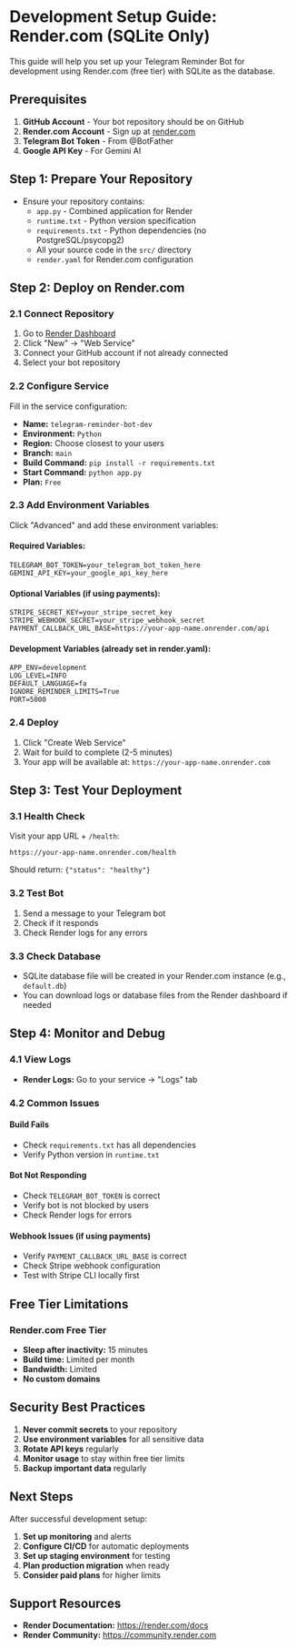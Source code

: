 # Development Setup Guide: Render.com (SQLite Only)

This guide will help you set up your Telegram Reminder Bot for development using Render.com (free tier) with SQLite as the database.

## Prerequisites

1. **GitHub Account** - Your bot repository should be on GitHub
2. **Render.com Account** - Sign up at [render.com](https://render.com)
3. **Telegram Bot Token** - From @BotFather
4. **Google API Key** - For Gemini AI

## Step 1: Prepare Your Repository

- Ensure your repository contains:
  - `app.py` - Combined application for Render
  - `runtime.txt` - Python version specification
  - `requirements.txt` - Python dependencies (no PostgreSQL/psycopg2)
  - All your source code in the `src/` directory
  - `render.yaml` for Render.com configuration

## Step 2: Deploy on Render.com

### 2.1 Connect Repository

1. Go to [Render Dashboard](https://dashboard.render.com)
2. Click "New" → "Web Service"
3. Connect your GitHub account if not already connected
4. Select your bot repository

### 2.2 Configure Service

Fill in the service configuration:

- **Name:** `telegram-reminder-bot-dev`
- **Environment:** `Python`
- **Region:** Choose closest to your users
- **Branch:** `main`
- **Build Command:** `pip install -r requirements.txt`
- **Start Command:** `python app.py`
- **Plan:** `Free`

### 2.3 Add Environment Variables

Click "Advanced" and add these environment variables:

#### Required Variables:
```
TELEGRAM_BOT_TOKEN=your_telegram_bot_token_here
GEMINI_API_KEY=your_google_api_key_here
```

#### Optional Variables (if using payments):
```
STRIPE_SECRET_KEY=your_stripe_secret_key
STRIPE_WEBHOOK_SECRET=your_stripe_webhook_secret
PAYMENT_CALLBACK_URL_BASE=https://your-app-name.onrender.com/api
```

#### Development Variables (already set in render.yaml):
```
APP_ENV=development
LOG_LEVEL=INFO
DEFAULT_LANGUAGE=fa
IGNORE_REMINDER_LIMITS=True
PORT=5000
```

### 2.4 Deploy

1. Click "Create Web Service"
2. Wait for build to complete (2-5 minutes)
3. Your app will be available at: `https://your-app-name.onrender.com`

## Step 3: Test Your Deployment

### 3.1 Health Check

Visit your app URL + `/health`:
```
https://your-app-name.onrender.com/health
```

Should return: `{"status": "healthy"}`

### 3.2 Test Bot

1. Send a message to your Telegram bot
2. Check if it responds
3. Check Render logs for any errors

### 3.3 Check Database

- SQLite database file will be created in your Render.com instance (e.g., `default.db`)
- You can download logs or database files from the Render dashboard if needed

## Step 4: Monitor and Debug

### 4.1 View Logs

- **Render Logs:** Go to your service → "Logs" tab

### 4.2 Common Issues

#### Build Fails
- Check `requirements.txt` has all dependencies
- Verify Python version in `runtime.txt`

#### Bot Not Responding
- Check `TELEGRAM_BOT_TOKEN` is correct
- Verify bot is not blocked by users
- Check Render logs for errors

#### Webhook Issues (if using payments)
- Verify `PAYMENT_CALLBACK_URL_BASE` is correct
- Check Stripe webhook configuration
- Test with Stripe CLI locally first

## Free Tier Limitations

### Render.com Free Tier
- **Sleep after inactivity:** 15 minutes
- **Build time:** Limited per month
- **Bandwidth:** Limited
- **No custom domains**

## Security Best Practices

1. **Never commit secrets** to your repository
2. **Use environment variables** for all sensitive data
3. **Rotate API keys** regularly
4. **Monitor usage** to stay within free tier limits
5. **Backup important data** regularly

## Next Steps

After successful development setup:

1. **Set up monitoring** and alerts
2. **Configure CI/CD** for automatic deployments
3. **Set up staging environment** for testing
4. **Plan production migration** when ready
5. **Consider paid plans** for higher limits

## Support Resources

- **Render Documentation:** https://render.com/docs
- **Render Community:** https://community.render.com 
